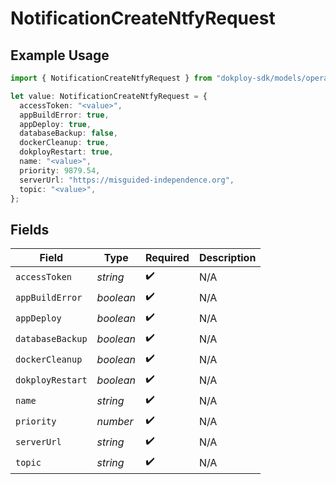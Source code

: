 # NotificationCreateNtfyRequest

## Example Usage

```typescript
import { NotificationCreateNtfyRequest } from "dokploy-sdk/models/operations";

let value: NotificationCreateNtfyRequest = {
  accessToken: "<value>",
  appBuildError: true,
  appDeploy: true,
  databaseBackup: false,
  dockerCleanup: true,
  dokployRestart: true,
  name: "<value>",
  priority: 9879.54,
  serverUrl: "https://misguided-independence.org",
  topic: "<value>",
};
```

## Fields

| Field              | Type               | Required           | Description        |
| ------------------ | ------------------ | ------------------ | ------------------ |
| `accessToken`      | *string*           | :heavy_check_mark: | N/A                |
| `appBuildError`    | *boolean*          | :heavy_check_mark: | N/A                |
| `appDeploy`        | *boolean*          | :heavy_check_mark: | N/A                |
| `databaseBackup`   | *boolean*          | :heavy_check_mark: | N/A                |
| `dockerCleanup`    | *boolean*          | :heavy_check_mark: | N/A                |
| `dokployRestart`   | *boolean*          | :heavy_check_mark: | N/A                |
| `name`             | *string*           | :heavy_check_mark: | N/A                |
| `priority`         | *number*           | :heavy_check_mark: | N/A                |
| `serverUrl`        | *string*           | :heavy_check_mark: | N/A                |
| `topic`            | *string*           | :heavy_check_mark: | N/A                |
